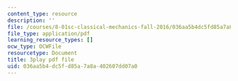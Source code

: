 ```yaml
---
content_type: resource
description: ''
file: /courses/8-01sc-classical-mechanics-fall-2016/036aa5b4dc5fd85a7a8a402607dd07a0_DYi8KTt8688.pdf
file_type: application/pdf
learning_resource_types: []
ocw_type: OCWFile
resourcetype: Document
title: 3play pdf file
uid: 036aa5b4-dc5f-d85a-7a8a-402607dd07a0
---
```

